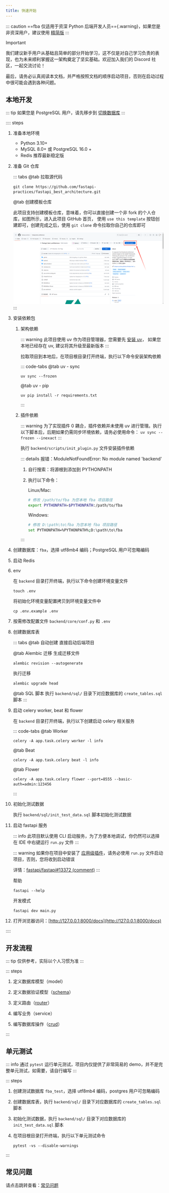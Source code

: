 ```yaml
---
title: 快速开始
---
```


::: caution
==fba 仅适用于资深 Python 后端开发人员=={.warning}，如果您是非资深用户，建议使用 [精简版](../summary/fsm.md)
:::

> [!IMPORTANT]
> 我们建议新手用户从基础且简单的部分开始学习，这不仅是对自己学习负责的表现，也为未来顺利掌握这一架构奠定了坚实基础。欢迎加入我们的
> Discord 社区，一起交流讨论！
>
> 最后，请务必认真阅读本文档，并严格按照文档的顺序启动项目，否则在启动过程中很可能会遇到各种问题。

## 本地开发

::: tip
如果您是 PostgreSQL 用户，请先移步到 [切换数据库](../reference/db.md)
:::

:::: steps

1. 准备本地环境

   - Python 3.10+
   - MySQL 8.0+ 或 PostgreSQL 16.0 +
   - Redis 推荐最新稳定版

2. 准备 Git 仓库 <Badge type="warning" text="二选一" />

   ::: tabs
   @tab 拉取源代码

   ```shell:no-line-numbers
   git clone https://github.com/fastapi-practices/fastapi_best_architecture.git
   ```

   @tab 创建模板仓库

   此项目支持创建模板仓库，意味着，你可以直接创建一个非 fork 的个人仓库，如图所示，进入此项目
   GitHub 首页，
   使用 `use this template` 按钮创建即可，创建完成之后，使用 `git clone` 命令拉取你自己的仓库即可

   ![use_this_template](/images/use_this_template.png)
   :::

3. 安装依赖包

   1. 架构依赖

      ::: warning
      此项目使用 uv 作为项目管理器，您需要先 [安装 uv](https://docs.astral.sh/uv/getting-started/installation/)，
      如果您本地已经存在 uv, 建议将其升级至最新版本
      :::

      拉取项目到本地后，在项目根目录打开终端，执行以下命令安装架构依赖

      ::: code-tabs
      @tab <Icon name="material-icon-theme:uv" />uv - sync

      ```shell:no-line-numbers
      uv sync --frozen
      ```

      @tab <Icon name="material-icon-theme:uv" />uv - pip

      ```shell:no-line-numbers
      uv pip install -r requirements.txt
      ```

      :::

   2. 插件依赖

      ::: warning
      为了实现插件 0 耦合，插件依赖并未使用 uv 进行管理。执行以下脚本后，后期如果仍需同步环境依赖，请务必使用命令：
      `uv sync --frozen --inexact`
      :::

      执行 `backend/scripts/init_plugin.py` 文件安装插件依赖

      ::: details 报错：ModuleNotFoundError: No module named 'backend'

      1. 自行搜索：将源根到添加到 PYTHONPATH
      2. 执行以下命令：

         Linux/Mac:

         ```sh
         # 修改 /path/to/fba 为您本地 fba 项目路径
         export PYTHONPATH=$PYTHONPATH:/path/to/fba
         ```

         Windows:

         ```sh
         # 修改 D:\path\to\fba 为您本地 fba 项目路径
         set PYTHONPATH=%PYTHONPATH%;D:\path\to\fba
         ```

      :::

4. 创建数据库：`fba`，选择 utf8mb4 编码；PostgreSQL 用户可忽略编码
5. 启动 Redis
6. env

   在 `backend` 目录打开终端，执行以下命令创建环境变量文件

   ```shell:no-line-numbers
   touch .env
   ```

   将初始化环境变量配置拷贝到环境变量文件中

   ```shell:no-line-numbers
   cp .env.example .env
   ```

7. 按需修改配置文件 `backend/core/conf.py` 和 `.env`
8. 创建数据库表 <Badge type="warning" text="三选一" />

   ::: tabs
   @tab 自动创建
   直接启动后端项目

   @tab Alembic 迁移
   生成迁移文件

   ```shell:no-line-numbers
   alembic revision --autogenerate
   ```

   执行迁移

   ```shell:no-line-numbers
   alembic upgrade head
   ```

   @tab SQL 脚本
   执行 `backend/sql/` 目录下对应数据库的 `create_tables.sql` 脚本
   :::

9. 启动 celery worker, beat 和 flower <Badge type="warning" text="此步骤为可选" />

   在 `backend` 目录打开终端，执行以下创建启动 celery 相关服务

   ::: code-tabs
   @tab Worker

   ```shell:no-line-numbers
   celery -A app.task.celery worker -l info
   ```

   @tab Beat

   ```shell:no-line-numbers
   celery -A app.task.celery beat -l info
   ```

   @tab Flower

   ```shell:no-line-numbers
   celery -A app.task.celery flower --port=8555 --basic-auth=admin:123456
   ```

   :::

10. 初始化测试数据

    执行 `backend/sql/init_test_data.sql` 脚本初始化测试数据

11. 启动 fastapi 服务

    ::: info
    此项目默认使用 CLI 启动服务，为了方便本地调试，你仍然可以选择在 IDE 中右键运行 `run.py` 文件
    :::

    ::: warning
    如果你在项目中安装了 [应用级插件](../../plugin/dev.md#插件分类)，请务必使用 `run.py`
    文件启动项目，否则，您将收到启动错误

    详情：[fastapi/fastapi#13372 (comment)](https://github.com/fastapi/fastapi/discussions/13372#discussioncomment-12211232)
    :::

    帮助

    ```shell:no-line-numbers
    fastapi --help
    ```

    开发模式

    ```shell:no-line-numbers
    fastapi dev main.py
    ```

12. 打开浏览器访问：[http://127.0.0.1:8000/docs](http://127.0.0.1:8000/docs)

::::

## 开发流程

::: tip
仅供参考，实际以个人习惯为准
:::

::: steps

1. 定义数据库模型（model）

2. 定义数据验证模型（[schema](../reference/schema.md)）

3. 定义路由（[router](../reference/router.md)）

4. 编写业务（service）

5. 编写数据库操作（[crud](../reference/CRUD.md)）

:::

## 单元测试

::: info
通过 `pytest` 运行单元测试，项目内仅提供了非常简易的 demo，并不是完整单元测试，如需要，请自行编写
:::

::: steps

1. 创建测试数据库 `fba_test`，选择 utf8mb4 编码，postgres 用户可忽略编码
2. 创建数据库表，执行 `backend/sql/` 目录下对应数据库的 `create_tables.sql` 脚本
3. 初始化测试数据，执行 `backend/sql/` 目录下对应数据库的 `init_test_data.sql` 脚本
4. 在项目根目录打开终端，执行以下单元测试命令

   ```shell:no-line-numbers
   pytest -vs --disable-warnings
   ```

:::

## 常见问题

请点击跳转查看：[常见问题](../../questions.md)
